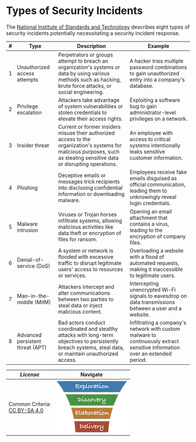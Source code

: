 # Types of Security Incidents

The [National Institute of Standards and Technology](https://www.cynet.com/incident-response/) describes eight types of security incidents potentially necessitating a security incident response.

| # | Type | Description | Example |
|-|-|-|-|
| 1 | Unauthorized access attempts | Perpetrators or groups attempt to breach an organization's systems or data by using various methods such as hacking, brute force attacks, or social engineering. | A hacker tries multiple password combinations to gain unauthorized entry into a company's database. |
| 2 | Privilege escalation | Attackers take advantage of system vulnerabilities or stolen credentials to elevate their access rights. | Exploiting a software bug to gain administrator-level privileges on a network. |
| 3 | Insider threat | Current or former insiders misuse their authorized access to the organization's systems for malicious purposes, such as stealing sensitive data or disrupting operations. | An employee with access to critical systems intentionally leaks sensitive customer information. |
| 4 | Phishing | Deceptive emails or messages trick recipients into disclosing confidential information or downloading malware. | Employees receive fake emails disguised as official communication, leading them to unknowingly reveal login credentials. |
| 5 | Malware intrusion | Viruses or Trojan horses infiltrate systems, allowing malicious activities like data theft or encryption of files for ransom. | Opening an email attachment that contains a virus, leading to the encryption of company files. |
| 6 | Denial-of-service (DoS) | A system or network is flooded with excessive traffic to disrupt legitimate users' access to resources or services. |  Overloading a website with a flood of automated requests, making it inaccessible to legitimate users. |
| 7 | Man-in-the-middle (MitM) | Attackers intercept and alter communications between two parties to steal data or inject malicious content. | Intercepting unencrypted Wi-Fi signals to eavesdrop on data transmissions between a user and a website. |
| 8 | Advanced persistent threat (APT) | Bad actors conduct coordinated and stealthy attacks with long-term objectives to persistently breach systems, steal data, or maintain unauthorized access. | Infiltrating a company's network with custom malware to continuously extract sensitive information over an extended period. |

| *License* | Navigate |
| - | - |
|Common Criteria:</BR>[CC BY-SA 4.0](https://creativecommons.org/licenses/by-sa/4.0/deed.en) | [![LeanUP Logo](/LeanUP/Images/leanupLogo-s.png)](/LeanUP/Overview/leanup.md) |
